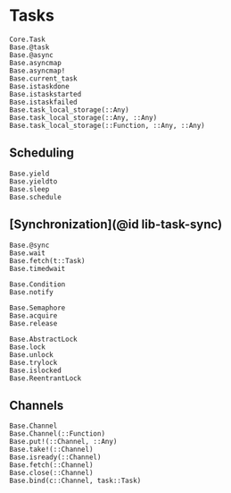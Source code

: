 # Tasks

```@docs
Core.Task
Base.@task
Base.@async
Base.asyncmap
Base.asyncmap!
Base.current_task
Base.istaskdone
Base.istaskstarted
Base.istaskfailed
Base.task_local_storage(::Any)
Base.task_local_storage(::Any, ::Any)
Base.task_local_storage(::Function, ::Any, ::Any)
```

## Scheduling

```@docs
Base.yield
Base.yieldto
Base.sleep
Base.schedule
```

## [Synchronization](@id lib-task-sync)

```@docs
Base.@sync
Base.wait
Base.fetch(t::Task)
Base.timedwait

Base.Condition
Base.notify

Base.Semaphore
Base.acquire
Base.release

Base.AbstractLock
Base.lock
Base.unlock
Base.trylock
Base.islocked
Base.ReentrantLock
```

## Channels

```@docs
Base.Channel
Base.Channel(::Function)
Base.put!(::Channel, ::Any)
Base.take!(::Channel)
Base.isready(::Channel)
Base.fetch(::Channel)
Base.close(::Channel)
Base.bind(c::Channel, task::Task)
```
